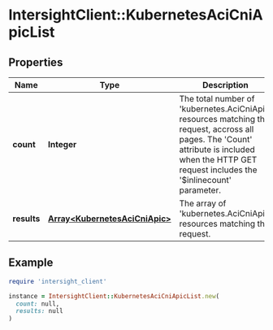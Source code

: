 # IntersightClient::KubernetesAciCniApicList

## Properties

| Name | Type | Description | Notes |
| ---- | ---- | ----------- | ----- |
| **count** | **Integer** | The total number of &#39;kubernetes.AciCniApic&#39; resources matching the request, accross all pages. The &#39;Count&#39; attribute is included when the HTTP GET request includes the &#39;$inlinecount&#39; parameter. | [optional] |
| **results** | [**Array&lt;KubernetesAciCniApic&gt;**](KubernetesAciCniApic.md) | The array of &#39;kubernetes.AciCniApic&#39; resources matching the request. | [optional] |

## Example

```ruby
require 'intersight_client'

instance = IntersightClient::KubernetesAciCniApicList.new(
  count: null,
  results: null
)
```

